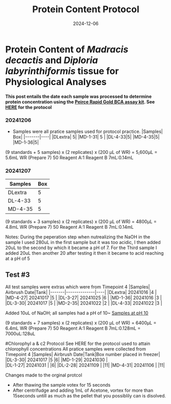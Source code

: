 ﻿---
layout: post
title: Protein Content Protocol
date: '2024-12-06'
categories: Protocols
tags: [Physiology, Protocol]
---

# Protein Content of *Madracis decactis* and *Diploria labyrinthiformis* tissue for Physiological Analyses

#### This post entails the date each sample was processed to determine protein concentration using the [Peirce Rapid Gold BCA assay kit](https://www.thermofisher.com/document-connect/document-connect.html?url=https://assets.thermofisher.com/TFS-Assets%2FLSG%2Fmanuals%2FMAN0017135_PierceRapidGoldBCAProteinAssayKit_UG.pdf). See [HERE]() for the protocol

###  20241206
- Samples were all pratice samples used for protocol practice.
|Samples| Box|
|-------|----|
|DLextra| 5|
|MD-1-31| 5 |
|DL-4-33|5|
|MD-4-35|5|
|MD-1-36|5|

(9 standards + 5 samples) x (2 replicates) x (200 μL of WR) = 5,600μL = 5.6mL WR (Prepare 7)
50 Reagent A:1 Reagent B
7mL:0.14mL

###  20241207

|Samples| Box|
|-------|----|
|DLextra| 5|
|DL-4-33|5|
|MD-4-35|5|
(9 standards + 3 samples) x (2 replicates) x (200 μL of WR) = 4800μL = 4.8mL WR (Prepare 7)
50 Reagent A:1 Reagent B
7mL:0.14mL

Notes: During the peperation step when nutrealizing the NaOH in the sample I used 280uL in the first sample but it was too acidic, I then added 20uL to the second by which it became a pH of 7. For the Third sample I added 20uL then another 20 after testing it then it became to acid reaching at a pH of 5

## Test #3
All test samples were extras which were from Timepoint 4
|Samples| Airbrush Date|Tank|
|-------|--------------|----|
|DLextra| 20241016     |4   |
|MD-4-27| 20241017     |5   |
|DL-3-27| 20241025     |6   |
|MD-1-36| 20241016     |3   |
|DL-3-30| 20241017     |5   |
|MD-2-35| 20241022     |2   |
|DL-4-33| 20241022     |3   |

Added 10uL of NaOH; all samples had a pH of 10~
[Samples at pH 10](https://github.com/flofields/Florence_Putnam_Lab_Notebook/blob/379eebd5cfcc0e4aa3ad2ee7ea582c22aa4cdecd/images/ENCORE/Priming_Experiment/Protein_pH10_3.jpg)

(9 standards + 7 samples) x (2 replicates) x (200 μL of WR) = 6400μL = 6.4mL WR (Prepare 7)
50 Reagent A:1 Reagent B
7mL:0.128mL = 7000uL:128uL


#Chlorophyl a & c2 Protocol
See HERE for the protocol used to attain chlorophyll concentrations 
All pratice samples were collected from Timepoint 4
|Samples| Airbrush Date|Tank|Box number placed in freezer|
|DL-3-30| 20241017     |5   |6|
|MD-1-29|  20241030            |    
|DL-1-27|         20241031     |    |6|
|DL-2-28|   20241109           |    |11|
|MD-4-31|    20241106  |    |11|


Changes made to the orginal protcol 
- After thawing the sample votex for 15 seconds
- After centrifudge and adding 1mL of Acetone, vortex for more than 15seconds untill as much as the pellet that you possiblily can is disolved.
